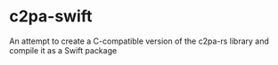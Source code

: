 # c2pa-swift
An attempt to create a C-compatible version of the c2pa-rs library and compile it as a Swift package
